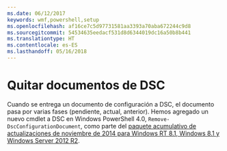 ```yaml
---
ms.date: 06/12/2017
keywords: wmf,powershell,setup
ms.openlocfilehash: af16ce7c5d97731581aa3393a70aba672244c9d8
ms.sourcegitcommit: 54534635eedacf531d8d6344019dc16a50b8b441
ms.translationtype: HT
ms.contentlocale: es-ES
ms.lasthandoff: 05/16/2018
---
```

# <a name="remove-dsc-documents"></a>Quitar documentos de DSC

Cuando se entrega un documento de configuración a DSC, el documento pasa por varias fases (pendiente, actual, anterior). Hemos agregado un nuevo cmdlet a DSC en Windows PowerShell 4.0, `Remove-DscConfigurationDocument`, como parte del [paquete acumulativo de actualizaciones de noviembre de 2014 para Windows RT 8.1, Windows 8.1 y Windows Server 2012 R2](https://support.microsoft.com/kb/3000850).
